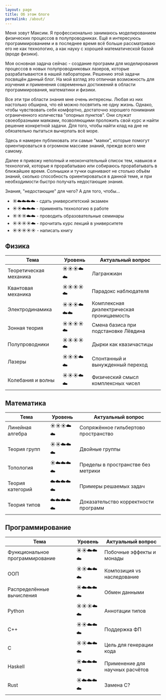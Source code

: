 ```yaml
---
layout: page
title: Об этом блоге
permalink: /about/
---
```


Меня зовут Максим.
Я профессионально занимаюсь моделированием
физических процессов в полупроводниках.
Ещё я интересуюсь программированием и в последнее время всё больше
рассматриваю его не как технологию,
а как науку с хорошей математической базой (вроде физики).

Моя основная задача сейчас - создание программ для моделирования процессов
в новых полупроводниковых лазеров, которые разрабатываются в нашей лаборатории.
Решению этой задачи посвящён данный блог.
На мой взгляд это отличная возможность для изучения и применения
современных достижений в области программирования, математики и физики.

Все эти три области знания мне очень интересны.
Любая из них настолько обширна, что ей можно посвятить не одну жизнь.
Однако, чтобы чувствовать себя комфортно, достаточно хорошего понимания
ограниченного количества "опорных пунктов".
Они служат своеобразными маяками,
позволяющими проложить свой курс и найти решение конкретной задачи.
Для того, чтобы найти клад на дне не обязательно пытаться вычерпать всё море.

Здесь я намерен публиковать эти самые "маяки", которые помогут ориентироваться
в огромном массиве знаний, прежде всего мне самому.

Далее я привожу неполный и неокончательный список тем, навыков и технологий,
которые я прорабатываю или собираюсь прорабатывать в ближайшее время.
Солнышки и тучки оценивают не столько объём знаний, сколько способность
ориентироваться в данной теме, и при необходимости быстро получать
недостающие знания.

Знания, "недостающие" для чего?
А для того, чтобы...
  - ☀️☁️☁️☁️☁️ - сдать университетский экзамен
  - ☀️☀️☁️☁️☁️ - применять технологию в работе
  - ☀️☀️☀️☁️☁️ - проводить образовательные семинары
  - ☀️☀️☀️☀️☁️ - прочитать курс лекций в университете
  - ☀️☀️☀️☀️☀️ - написать книгу


## Физика

Тема | Уровень | Актуальный вопрос
--- | --- | ---
Теоретическая механика | ☀️☀️☀️☁️☁️ | Лагранжиан
Квантовая механика | ☀️☀️☀️☀️☁️ | Парадокс наблюдателя
Электродинамика | ☀️☀️☀️☁️☁️☁️ | Комплексная диэлектрическая проницаемость
Зонная теория | ☀️☀️☀️☀️☁️ | Смена базиса при подстановке Лёвдина
Полупроводники | ☀️☀️☀️☀️☁️ | Дырки как квазичастицы
Лазеры | ☀️☀️☀️☁️☁️ | Спонтанный и вынужденный переход
Колебания и волны | ☀️☀️☀️☁️☁️ | Физический смысл комплексных чисел


## Математика

Тема | Уровень | Актуальный вопрос
--- | --- | ---
Линейная алгебра | ☀️☀️☀️☁️☁️ | Сопряжённое гильбертово пространство
Теория групп | ☀️☀️☁️☁️☁️ | Двойные группы
Топология | ☀️☁️☁️☁️☁️ | Пределы в пространстве без метрики
Теория категорий | ☁️☁️☁️☁️☁️ | Примеры решаемых задач
Теория типов | ☁️☁️☁️☁️☁️ | Доказательство корректности программ


## Программирование

Тема | Уровень | Актуальный вопрос
--- | --- | ---
Функциональное программирование | ☀️☀️☁️☁️☁️ | Побочные эффекты и монады
ООП | ☀️☀️☁️☁️☁️ | Композиция vs наследование
Распределённые вычисления | ☀️☁️☁️☁️☁️ | Обмен данными
Python | ☀️☀️☀️☁️☁️ | Аннотации типов
С++ | ☀️☀️☁️☁️☁️ | Поддержка ФП
С | ☀️☀️☁️☁️☁️ | Цель для генерации кода
Haskell | ☀️☁️☁️☁️☁️ | Применение для научных расчётов
Rust | ☀️☁️☁️☁️☁️ | Замена C?
